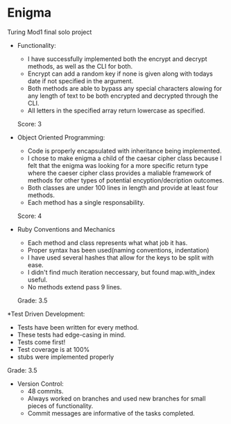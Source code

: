 # Enigma
Turing Mod1 final solo project

* Functionality:
  * I have successfully implemented both the encrypt and decrypt methods, as well as the CLI for both.
  * Encrypt can add a random key if none is given along with todays date if not specified in the argument.
  * Both methods are able to bypass any special characters alowing for any length of text to be both encrypted and decrypted through the CLI.
  * All letters in the specified array return lowercase as specified.

  Score: 3

* Object Oriented Programming:
  * Code is properly encapsulated with inheritance being implemented.
  * I chose to make enigma a child of the caesar cipher class because I felt that the enigma was looking for a more specific return type where the caeser cipher class provides a maliable framework of methods for other types of potential encyption/decription outcomes.
  * Both classes are under 100 lines in length and provide at least four methods.
  * Each method has a single responsability.

  Score: 4

* Ruby Conventions and Mechanics
  * Each method and class represents what what job it has.
  * Proper syntax has been used(naming conventions, indentation)
  * I have used several hashes that allow for the keys to be split with ease.
  * I didn't find much iteration neccessary, but found map.with_index useful.
  * No methods extend pass 9 lines.

  Grade: 3.5

*Test Driven Development:
  * Tests have been written for every method.
  * These tests had edge-casing in mind.
  * Tests come first!
  * Test coverage is at 100%
  * stubs were implemented properly

  Grade: 3.5

* Version Control:
  * 48 commits.
  * Always worked on branches and used new branches for small pieces of functionality.
  * Commit messages are informative of the tasks completed.